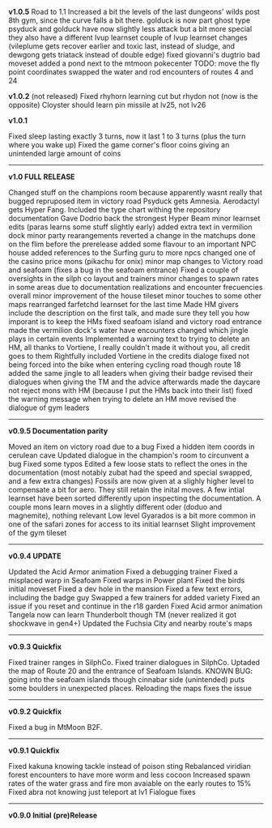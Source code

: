 **v1.0.5** Road to 1.1
Increased a bit the levels of the last dungeons' wilds post 8th gym, since the curve falls a bit there.
golduck is now part ghost type
psyduck and golduck have now slightly less attack but a bit more special
they also have a different lvup learnset
couple of lvup learnset changes (vileplume gets recover earlier and toxic last, instead of sludge, and dewgong gets triatack instead of double edge)
fixed giovanni's dugtrio bad moveset
added a pond next to the mtmoon pokecenter
TODO: move the fly point coordinates
swapped the water and rod encounters of routes 4 and 24


**v1.0.2** (not released)
Fixed rhyhorn learning cut but rhydon not (now is the opposite)
Cloyster should learn pin missile at lv25, not lv26


**v1.0.1**

Fixed sleep lasting exactly 3 turns, now it last 1 to 3 turns (plus the turn where you wake up)
Fixed the game corner's floor coins giving an unintended large amount of coins

______________________

**v1.0 FULL RELEASE**

Changed stuff on the champions room because apparently wasnt really that bugged
repruposed item in victory road
Psyduck gets Amnesia. Aerodactyl gets Hyper Fang.
Included the type chart withing the repository documentation
Gave Dodrio back the strongest Hyper Beam
minor learnset edits (paras learns some stuff slightly early)
added extra text in vermilion dock
minor party rearangements
reverted a change in the matchups done on the flim before the prerelease
added some flavour to an important NPC house
added references to the Surfing guru to more npcs
changed one of the casino price mons (pikachu for onix)
minor map changes to Victory road and seafoam (fixes a bug in the seafoam entrance)
Fixed a couple of oversights in the silph co layout and trainers
minor changes to spawn rates in some areas due to documentation realizations and encounter frecuencies overall
minor improvement of the house tileset
minor touches to some other maps
rearranged farfetchd learnset for the last time
Made HM givers include the description on the first talk, and made sure they tell you how imporant is to keep the HMs
fixed seafoam island and victory road entrance
made the vermilion dock's water have encounters
changed which jingle plays in certain events
Implemented a warning text to trying to delete an HM, all thanks to Vortiene, I really couldn't made it without you, all credit goes to them
Rightfully included Vortiene in the credits dialoge
fixed not being forced into the bike when entering cycling road though route 18
added the same jingle to all leaders when giving their badge
revised their dialogues when giving the TM and the advice afterwards
made the daycare not reject mons with HM (because I put the HMs back into their list)
fixed the warning message when trying to delete an HM move
revised the dialogue of gym leaders

______________________

**v0.9.5 Documentation parity**

Moved an item on victory road due to a bug
Fixed a hidden item coords in cerulean cave
Updated dialogue in the champion's room to circunvent a bug
Fixed some typos
Edited a few loose stats to reflect the ones in the documentation (most notably zubat had the speed and special swapped, and a few extra changes)
Fossils are now given at a slighly higher level to compensate a bit for aero. They still retain the inital moves.
A few intial learnset have been sorted differently upon inspecting the documentation.
A couple mons learn moves in a slightly different oder (doduo and magnemite), nothing relevant
Low level Gyarados is a bit more common in one of the safari zones for access to its initial learnset
Slight improvement of the gym tileset

______________________

**v0.9.4 UPDATE**

Updated the Acid Armor animation
Fixed a debugging trainer
Fixed a misplaced warp in Seafoam
Fixed warps in Power plant
Fixed the birds initial moveset
Fixed a dev hole in the mansion
Fixed a few text errors, including the badge guy
Swapped a few trainers for added variety
Fixed an issue if you reset and continue in the r18 garden
Fixed Acid armor animation
Tangela now can learn Thunderbolt though TM (never realized it got shockwave in gen4+)
Updated the Fuchsia City and nearby route's maps

______________________

**v0.9.3 Quickfix**

Fixed trainer ranges in SilphCo.
Fixed trainer dialogues in SilphCo.
Uptaded the map of Route 20 and the entrance of Seafoam Islands.
KNOWN BUG: going into the seafoam islands though cinnabar side (unintended) puts some boulders in unexpected places. Reloading the maps fixes the issue

______________________

**v0.9.2 Quickfix**

Fixed a bug in MtMoon B2F.

______________________

**v0.9.1 Quickfix**

Fixed kakuna knowing tackle instead of poison sting
Rebalanced viridian forest encounters to have more worm and less cocoon
Increased spawn rates of the water grass and fire mon avaiable on the early routes to 15%
Fixed abra not knowing just teleport at lv1
Fialogue fixes

______________________

**v0.9.0 Initial (pre)Release**
